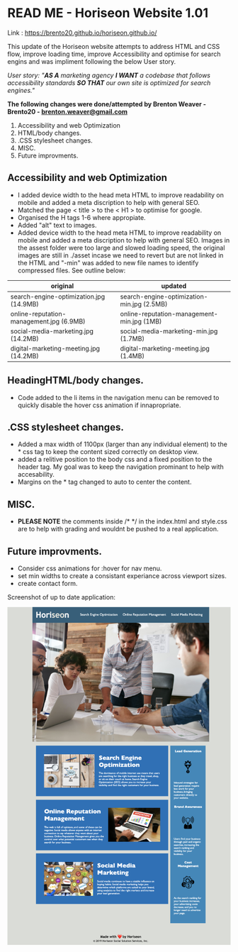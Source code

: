 # READ ME - Horiseon Website 1.01

Link : https://brento20.github.io/horiseon.github.io/

This update of the Horiseon website attempts to address HTML and CSS flow, improve loading time, improve Accessibility and optimise for search engins and was impliment following the below User story.

*User story: "**AS A** marketing agency **I WANT** a codebase that follows accessibility standards **SO THAT** our own site is optimized for search engines."*

**The following changes were done/attempted by Brenton Weaver - Brento20 - brenton.weaver@gmail.com**

 1. Accessibility and web Optimization
 2. HTML/body changes.
 3. .CSS stylesheet changes.
 4. MISC.
 5. Future improvments.

## Accessibility and web Optimization 

 - I added device width to the head meta HTML to improve readability on mobile and added a meta discription to help with general SEO. 
 - Matched the page < title > to the < H1 > to optimise for google.
 - Organised the H tags 1-6 where appropiate.
 - Added "alt" text to images.
- Added device width to the head meta HTML to improve readability on mobile and added a meta discription to help with general SEO. Images in the assest folder were too large and slowed loading speed, the original images are still in ./asset incase we need to revert but are not linked in the HTML and "-min" was added to new file names to identify compressed files.
See outline below:


|original| updated |
|--|--|
|search-engine-optimization.jpg (14.9MB) | search-engine-optimization-min.jpg (2.5MB)|
|online-reputation-management.jpg (6.9MB) | online-reputation-management-min.jpg (1MB) |
|social-media-marketing.jpg (14.2MB)| social-media-marketing-min.jpg (1.7MB)|
| digital-marketing-meeting.jpg (14.2MB) | digital-marketing-meeting.jpg (1.4MB)|

## HeadingHTML/body changes.

- Code added to the li items in the navigation menu can be removed to quickly disable the hover css animation if innapropriate.


## .CSS stylesheet changes.

- Added a max width of 1100px (larger than any individual element) to the * css tag to keep the content sized correctly on desktop view.
- added a relitive position to the body css and a fixed position to the header tag. My goal was to keep the navigation prominant to help with accesability.
- Margins on the * tag changed to auto to center the content.


## MISC.
- <strong>PLEASE NOTE</strong>  the comments inside /* */ in the index.html and style.css are to help with grading and wouldnt be pushed to a real application.

## Future improvments.

- Consider css animations for :hover for nav menu.
- set min widths to create a consistant experiance across viewport sizes.
- create contact form.

Screenshot of up to date application:
<br>

![screenshot1](./readme-screenshots/fullpage.png "Live as of 28/11/2021")